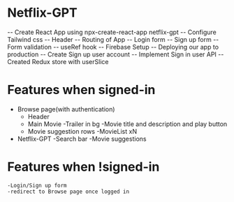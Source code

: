 # Netflix-GPT

-- Create React App using npx-create-react-app netflix-gpt
-- Configure Tailwind css
-- Header
-- Routing of App
-- Login form
-- Sign up form
-- Form validation
-- useRef hook
-- Firebase Setup
-- Deploying our app to production
-- Create Sign up user account
-- Implement Sign in user API
-- Created Redux store with userSlice

# Features when signed-in

- Browse page(with authentication)
  - Header
  - Main Movie
    -Trailer in bg
    -Movie title and description and play button
  - Movie suggestion rows
    -MovieList xN
- Netflix-GPT
  -Search bar
  -Movie suggestions

# Features when !signed-in

    -Login/Sign up form
    -redirect to Browse page once logged in
